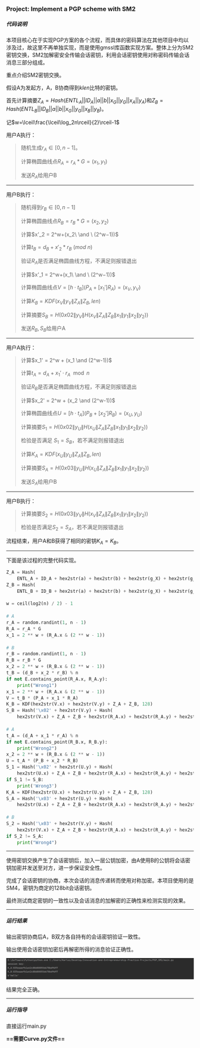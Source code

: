 ### **Project: Implement a PGP scheme with SM2**

##### 代码说明

本项目核心在于实现PGP方案的各个流程，而具体的密码算法在其他项目中均以涉及过，故这里不再单独实现，而是使用gmssl库函数实现方案。整体上分为SM2密钥交换，SM2加解密安全传输会话密钥，利用会话密钥使用对称密码传输会话消息三部分组成。

重点介绍SM2密钥交换。

假设A为发起方，A，B协商得到$klen$比特的密钥。

首先计算摘要$Z_A=Hash(ENTL_A||ID_A||a||b||x_G||y_G||x_A||y_A)$和$Z_B=Hash(ENTL_B||ID_B||a||b||x_G||y_G||x_B||y_B)$。

记$w=\lceil\frac{\lceil\log_2n\rceil}{2}\rceil-1$

用户A执行：

> 随机生成$r_A\in [0,n-1]$。
>
> 计算椭圆曲线点$R_A=r_A*G=(x_1,y_1)$
>
> 发送$R_A$给用户B

------

用户B执行：

> 随机得到$r_B\in [0,n-1]$
>
> 计算椭圆曲线点$R_B=r_B*G=(x_2,y_2)$
>
> 计算$x'_2 = 2^w+(x_2\ \and \ (2^w−1))$
>
> 计算$t_B = d_B + x'_2*r_B \ (mod\ n)$
>
> 验证$R_A$是否满足椭圆曲线方程，不满足则报错退出
>
> 计算$x'_1 = 2^w+(x_1\ \and \ (2^w−1))$
>
> 计算椭圆曲线点$V=[h \cdot t_B](P_A+[x_1']R_A) = (x_V,y_V)$
>
> 计算$K_B = KDF(x_V\|y_V\|Z_A\|Z_B,len)$
>
> 计算摘要$S_B = H(0x02\|y_V\|H(x_V\|Z_A\|Z_B\|x_1\|y_1\|x_2\|y_2))$
>
> 发送$R_B,S_B$​给用户A

------

用户A执行：

> 计算$x_1' = 2^w + (x_1 \and (2^w-1))$
>
> 计算$t_A = d_A+x_1' \cdot r_A \mod n$
>
> 验证$R_B$是否满足椭圆曲线方程，不满足则报错退出
>
> 计算$x_2' = 2^w + (x_2 \and (2^w-1))$
>
> 计算椭圆曲线点$U=[h \cdot t_A](P_B+[x_2']R_B) = (x_U,y_U)$
>
> 计算摘要$S_1 = H(0x02\|y_U\|H(x_U\|Z_A\|Z_B\|x_1\|y_1\|x_2\|y_2))$
>
> 检验是否满足 $S_1=S_B$，若不满足则报错退出
>
> 计算$K_A = KDF(x_U\|y_U\|Z_A\|Z_B,len)$
>
> 计算摘要$S_A = H(0x03\|y_U\|H(x_U\|Z_A\|Z_B\|x_1\|y_1\|x_2\|y_2))$
>
> 发送$S_A$给用户B

------

用户B执行：

> 计算摘要$S_2 = H(0x03\|y_V\|H(x_V\|Z_A\|Z_B\|x_1\|y_1\|x_2\|y_2))$
>
> 检验是否满足$S_2=S_A$，若不满足则报错退出

流程结束，用户A和B获得了相同的密钥$K_A=K_B$。

------

下面是该过程的完整代码实现。

```python
Z_A = Hash(
    ENTL_A + ID_A + hex2str(a) + hex2str(b) + hex2str(g_X) + hex2str(g_Y) + hex2str(P_A.x) + hex2str(P_A.y))
Z_B = Hash(
    ENTL_B + ID_B + hex2str(a) + hex2str(b) + hex2str(g_X) + hex2str(g_Y) + hex2str(P_B.x) + hex2str(P_B.y))

w = ceil(log2(n) / 2) - 1

# A
r_A = random.randint(1, n - 1)
R_A = r_A * G
x_1 = 2 ** w + (R_A.x & (2 ** w - 1))

# B
r_B = random.randint(1, n - 1)
R_B = r_B * G
x_2 = 2 ** w + (R_B.x & (2 ** w - 1))
t_B = (d_B + x_2 * r_B) % n
if not E.contains_point(R_A.x, R_A.y):
    print("Wrong1")
x_1 = 2 ** w + (R_A.x & (2 ** w - 1))
V = t_B * (P_A + x_1 * R_A)
K_B = KDF(hex2str(V.x) + hex2str(V.y) + Z_A + Z_B, 128)
S_B = Hash('\x02' + hex2str(V.y) + Hash(
    hex2str(V.x) + Z_A + Z_B + hex2str(R_A.x) + hex2str(R_A.y) + hex2str(R_B.x) + hex2str(R_B.y)))

# A
t_A = (d_A + x_1 * r_A) % n
if not E.contains_point(R_B.x, R_B.y):
    print("Wrong2")
x_2 = 2 ** w + (R_B.x & (2 ** w - 1))
U = t_A * (P_B + x_2 * R_B)
S_1 = Hash('\x02' + hex2str(U.y) + Hash(
    hex2str(U.x) + Z_A + Z_B + hex2str(R_A.x) + hex2str(R_A.y) + hex2str(R_B.x) + hex2str(R_B.y)))
if S_1 != S_B:
    print('Wrong3')
K_A = KDF(hex2str(U.x) + hex2str(U.y) + Z_A + Z_B, 128)
S_A = Hash('\x03' + hex2str(U.y) + Hash(
    hex2str(U.x) + Z_A + Z_B + hex2str(R_A.x) + hex2str(R_A.y) + hex2str(R_B.x) + hex2str(R_B.y)))

# B
S_2 = Hash('\x03' + hex2str(V.y) + Hash(
    hex2str(V.x) + Z_A + Z_B + hex2str(R_A.x) + hex2str(R_A.y) + hex2str(R_B.x) + hex2str(R_B.y)))
if S_2 != S_A:
    print("Wrong4")
```

------

使用密钥交换产生了会话密钥后，加入一层公钥加密，由A使用B的公钥将会话密钥加密并发送至对方，进一步保证安全性。

完成了会话密钥的协商，本次会话的消息传递转而使用对称加密。本项目使用的是SM4，密钥为商定的128bit会话密钥。

最终测试商定密钥的一致性以及会话消息的加解密的正确性来检测实现的效果。

------

##### 运行结果

输出密钥协商后A，B双方各自持有的会话密钥验证一致性。

输出使用会话密钥加密后再解密所得的消息验证正确性。

![image-20220725204853026](./result.png)

结果完全正确。

------

##### 运行指导

直接运行main.py

**==需要Curve.py文件==**